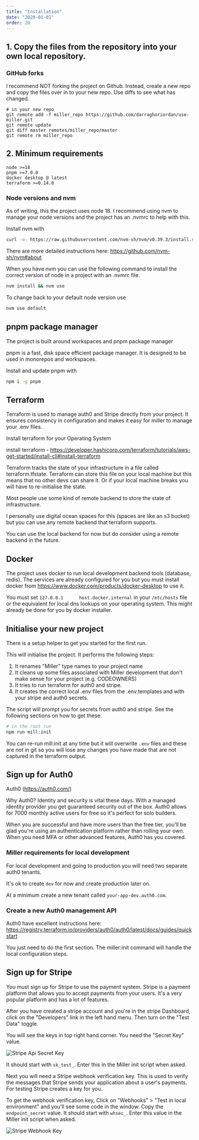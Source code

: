 ```yaml
---
title: "Installation"
date: "2020-01-01"
order: 20
---
```


## 1. Copy the files from the repository into your own local repository.

### GitHub forks

I recommend NOT forking the project on Github. Instead, create a new repo and copy the files over in to your new repo. Use diffs to see what has changed.

```
# in your new repo
git remote add -f miller_repo https://github.com/darraghoriordan/use-miller.git
git remote update
git diff master remotes/miller_repo/master
git remote rm miller_repo
```

## 2. Minimum requirements

```
node >=18
pnpm >=7.0.0
docker desktop @ latest
terraform >=0.14.0
```

### Node versions and nvm

As of writing, this the project uses node 18. I recommend using nvm to manage your node versions and the project has an .nvmrc to help with this.

Install nvm with

```bash
curl -o- https://raw.githubusercontent.com/nvm-sh/nvm/v0.39.3/install.sh | bash
```

There are more detailed instructions here: https://github.com/nvm-sh/nvm#about

When you have nvm you can use the following command to install the correct version of node in a project with an .nvmrc file.

```bash
nvm install && nvm use
```

To change back to your default node version use

```bash
nvm use default
```

## pnpm package manager

The project is built around workspaces and pnpm package manager

pnpm is a fast, disk space efficient package manager. It is designed to be used in monorepos and workspaces.

Install and update pnpm with

```bash
npm i -g pnpm
```

## Terraform

Terraform is used to manage auth0 and Stripe directly from your project. It ensures consistency in configuration and makes it easy for miller to manage your .env files.

Install terraform for your Operating System

install terraform - https://developer.hashicorp.com/terraform/tutorials/aws-get-started/install-cli#install-terraform

Terraform tracks the state of your infrastructure in a file called terraform.tfstate. Terraform can store this file on your local machine but this means that no other devs can share it. Or if your local machine breaks you will have to re-initialise the state.

Most people use some kind of remote backend to store the state of infrastructure.

I personally use digital ocean spaces for this (spaces are like an s3 bucket) but you can use any remote backend that terraform supports.

You can use the local backend for now but do consider using a remote backend in the future.

## Docker

The project uses docker to run local development backend tools (database, redis). The services are already configured for you but you must install docker from https://www.docker.com/products/docker-desktop to use it.

You must set `127.0.0.1      host.docker.internal` in your `/etc/hosts` file or the equivalent for local dns lookups on your operating system. This might already be done for you by docker installer.

## Initialise your new project

There is a setup helper to get you started for the first run.

This will initialise the project. It performs the following steps:

1. It renames "Miller" type names to your project name
2. It cleans up some files associated with Miller development that don't make sense for your project (e.g. CODEOWNERS)
3. It tries to run terraform for auth0 and stripe.
4. It creates the correct local .env files from the .env.templates and with your stripe and auth0 secrets.

The script will prompt you for secrets from auth0 and stripe. See the following sections on how to get these.

```bash
# in the root run
npm run mill:init
```

You can re-run mill:init at any time but it will overwrite `.env` files and these are not in git so you will lose any changes you have made that are not captured in the terraform output.

## Sign up for Auth0

Auth0 (https://auth0.com/)

Why Auth0? Identity and security is vital these days. With a managed identity provider you get guaranteed security out of the box. Auth0 allows for 7000 monthly active users for free so it's perfect for solo builders.

When you are successful and have more users than the free tier, you'll be glad you're using an authentication platform rather than rolling your own. When you need MFA or other advanced features, Auth0 has you covered.

### Miller requirements for local development

For local development and going to production you will need two separate auth0 tenants.

It's ok to create `dev` for now and create production later on.

At a minimum create a new tenant called `your-app-dev.auth0.com`.

### Create a new Auth0 management API

Auth0 have excellent instructions here: https://registry.terraform.io/providers/auth0/auth0/latest/docs/guides/quickstart

You just need to do the first section. The miller:init command will handle the local configuration steps.

## Sign up for Stripe

You must sign up for Stripe to use the payment system. Stripe is a payment platform that allows you to accept payments from your users. It's a very popular platform and has a lot of features.

After you have created a stripe account and you're in the stripe Dashboard, click on the "Developers" link in the left hand menu. Then turn on the "Test Data" toggle.

You will see the keys in top right hand corner. You need the "Secret Key" value.

![Stripe Api Secret Key](stripe-setup-images/stripe-test-key.png)

It should start with `sk_test_`. Enter this in the Miller init script when asked.

Next you will need a Stripe webhook verification key. This is used to verify the messages that Stripe sends your application about a user's payments. For testing Stripe creates a key for you.

To get the webhook verification key, Click on "Webhooks" > "Test in local environment" and you'll see some code in the window. Copy the `endpoint_secret` value. It should start with `whsec_`. Enter this value in the Miller init script when asked.

![Stripe Webhook Key](stripe-setup-images/stripe-webhooks-key.png)
